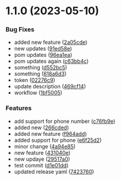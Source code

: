 # 1.1.0 (2023-05-10)


### Bug Fixes

* added new feature ([2a05cde](https://github.com/suren-khatana/aws-sns-sms-plugin-test/commit/2a05cde94e82c240e074e4e84c573411fa2db735))
* new updates ([91ed58e](https://github.com/suren-khatana/aws-sns-sms-plugin-test/commit/91ed58e3155b0d6605acfcb3adae326ba58959c6))
* pom updates ([96ea1ea](https://github.com/suren-khatana/aws-sns-sms-plugin-test/commit/96ea1eaa1d62adf662d4a6de6b87421ce215a4e9))
* pom updates again ([c63bb4c](https://github.com/suren-khatana/aws-sns-sms-plugin-test/commit/c63bb4c89c9e15d235819c54ceb214256e990681))
* something ([d552bc5](https://github.com/suren-khatana/aws-sns-sms-plugin-test/commit/d552bc5a0d13cef219cb1831729b9a89c449c211))
* something ([618a6d3](https://github.com/suren-khatana/aws-sns-sms-plugin-test/commit/618a6d30f5e06908b1b7630fc6379c4724076ec4))
* token ([02276c9](https://github.com/suren-khatana/aws-sns-sms-plugin-test/commit/02276c91fc35ddde7a2e3a16c60ce1cee6494537))
* update description ([469cf14](https://github.com/suren-khatana/aws-sns-sms-plugin-test/commit/469cf148b75ceab56252bc1d5eb3c6c98294f5fe))
* workflow ([1bf5005](https://github.com/suren-khatana/aws-sns-sms-plugin-test/commit/1bf50056fcb53aba25c348ef03ec9147f3b8e19f))


### Features

* add support for phone number ([c76fb9e](https://github.com/suren-khatana/aws-sns-sms-plugin-test/commit/c76fb9e0625cfd8eb6cce227a0dc3a50f7e58f17))
* added new ([266cded](https://github.com/suren-khatana/aws-sns-sms-plugin-test/commit/266cdedfd0de62b421f19d3adb237ea1dae32a31))
* added new feature ([f964add](https://github.com/suren-khatana/aws-sns-sms-plugin-test/commit/f964add9fcc82dafc40b7b3f1ba7ae564239a6c9))
* added support for phone ([e6f25d2](https://github.com/suren-khatana/aws-sns-sms-plugin-test/commit/e6f25d23e8b05798fbcc16ab7943464433cae7d0))
* minor change ([4a94e85](https://github.com/suren-khatana/aws-sns-sms-plugin-test/commit/4a94e852636f54213eaaa2a7b4fd8624636e6fbd))
* new feature ([431040e](https://github.com/suren-khatana/aws-sns-sms-plugin-test/commit/431040edcd59ed4cee29d01160a660e5a0668487))
* new updaye ([29517a0](https://github.com/suren-khatana/aws-sns-sms-plugin-test/commit/29517a0695f2020e4ff75285c9066d7ffcde2133))
* test commit ([d1e01dd](https://github.com/suren-khatana/aws-sns-sms-plugin-test/commit/d1e01ddf247e581c441897c20ad2c2f8fb044461))
* updated release yaml ([7423760](https://github.com/suren-khatana/aws-sns-sms-plugin-test/commit/7423760b6cebd903bba1e8e1a45d4a3e244f1034))



